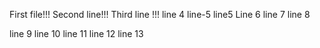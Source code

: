 First file!!!
Second line!!!
Third line !!!
line 4
line-5
line5
Line 6
line 7
line 8

line 9
line 10
line 11
line 12
line 13
